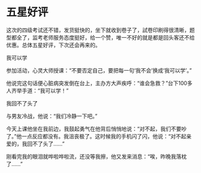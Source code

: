 # 五星好评

这次的四级考试还不错，发货挺快的，坐下就收到卷子了，試卷印刷得很清晰，题型都全了，监考老师服务态度挺好，给一个赞，唯一不好的就是都是回头客还不给优惠。总体五星好评，下次还会再来的。 

我可以学 

参加活动，心灵大师授课：“不要否定自己，要把每一句‘我不会’换成‘我可以学’。” 

他说完这句话便心脏病突发倒在台上，主办方大声疾呼：“谁会急救？”台下100多人齐举手道：“我可以学！” 

我回不了头了 

与男友冷战，他说：“我们冷静一下吧。” 

今天上课他坐在我前边，我鼓起勇气在他背后悄悄地说：“对不起，我们不要吵了。”他一点反应都没有。我沮丧极了。这时候我的手机闪了闪，他说：“对不起亲爱的，我回不了头了……” 

刚看完我的眼泪就哗啦哗啦流，还没等我擦，他又发来消息：“唉，昨晚我落枕了……”